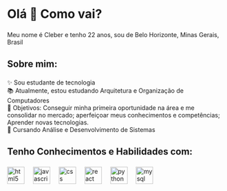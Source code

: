 <h1 align="left">Olá 👋 Como vai?</h1>

###

<p align="left">Meu nome é Cleber e tenho 22 anos, sou de Belo Horizonte, Minas Gerais, Brasil</p>

###

<h2 align="left">Sobre mim:</h2>

###

<p align="left">✨ Sou estudante de tecnologia<br>📚 Atualmente, estou estudando Arquitetura e Organização de Computadores<br>🎯 Objetivos: Conseguir minha primeira oportunidade na área e me consolidar no mercado; aperfeiçoar meus conhecimentos e competências; Aprender novas tecnologias.<br>🎲 Cursando Análise e Desenvolvimento de Sistemas</p>

###

<h2 align="left">Tenho Conhecimentos e Habilidades com:</h2>

###

<div align="left">
  <img src="https://cdn.jsdelivr.net/gh/devicons/devicon/icons/html5/html5-original.svg" height="40" alt="html5 logo"  />
  <img width="12" />
  <img src="https://cdn.jsdelivr.net/gh/devicons/devicon/icons/javascript/javascript-original.svg" height="40" alt="javascript logo"  />
  <img width="12" />
  <img src="https://cdn.jsdelivr.net/gh/devicons/devicon/icons/css3/css3-original.svg" height="40" alt="css logo"  />
  <img width="12" />
  <img src="https://cdn.jsdelivr.net/gh/devicons/devicon/icons/react/react-original.svg" height="40" alt="react logo"  />
  <img width="12" />
  <img src="https://cdn.jsdelivr.net/gh/devicons/devicon/icons/python/python-original.svg" height="40" alt="python logo"  />
  <img width="12" />
  <img src="https://cdn.jsdelivr.net/gh/devicons/devicon/icons/mysql/mysql-original.svg" height="40" alt="mysql logo"  />
</div>

###

<!--
**Cleber182/Cleber182** is a ✨ _special_ ✨ repository because its `README.md` (this file) appears on your GitHub profile.

Here are some ideas to get you started:

- 🔭 I’m currently working on ...
- 🌱 I’m currently learning ...
- 👯 I’m looking to collaborate on ...
- 🤔 I’m looking for help with ...
- 💬 Ask me about ...
- 📫 How to reach me: ...
- 😄 Pronouns: ...
- ⚡ Fun fact: ...
-->
